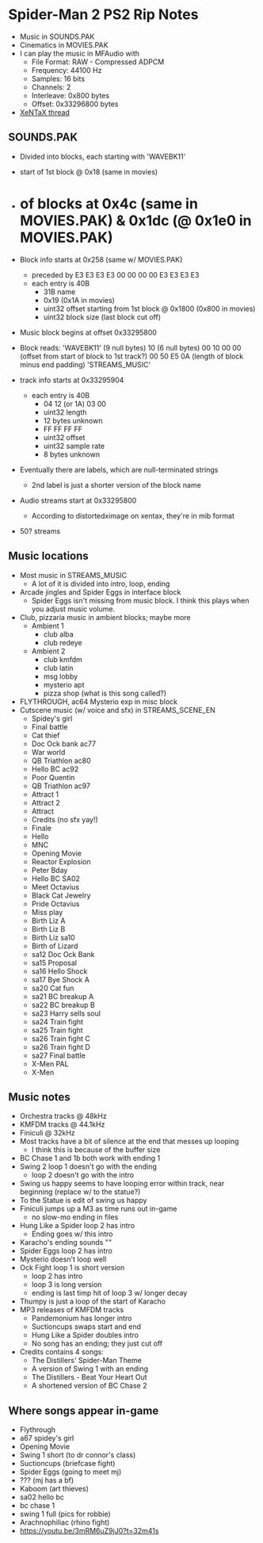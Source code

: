 Spider-Man 2 PS2 Rip Notes
==========================

* Music in SOUNDS.PAK
* Cinematics in MOVIES.PAK
* I can play the music in MFAudio with
    * File Format: RAW - Compressed ADPCM
    * Frequency: 44100 Hz
    * Samples: 16 bits
    * Channels: 2
    * Interleave: 0x800 bytes
    * Offset: 0x33296800 bytes
* [XeNTaX thread](forum.xentax.com/viewtopic.php?f=17&t=7258)

SOUNDS.PAK
----------
* Divided into blocks, each starting with 'WAVEBK11'
* start of 1st block @ 0x18 (same in movies)
* # of blocks at 0x4c (same in MOVIES.PAK) & 0x1dc (@ 0x1e0 in MOVIES.PAK)
* Block info starts at 0x258 (same w/ MOVIES.PAK)
    * preceded by E3 E3 E3 E3 00 00 00 00 E3 E3 E3 E3 
    * each entry is 40B
        * 31B name
        * 0x19 (0x1A in movies)
        * uint32 offset starting from 1st block @ 0x1800 (0x800 in movies)
        * uint32 block size (last block cut off)

* Music block begins at offset 0x33295800
* Block reads:
    'WAVEBK11'
    (9 null bytes) 10 (6 null bytes)
    00 10 00 00 (offset from start of block to 1st track?)
    00 50 E5 0A (length of block minus end padding)
    'STREAMS_MUSIC'
* track info starts at 0x33295904
    * each entry is 40B
        * 04 12 (or 1A) 03 00
        * uint32 length
        * 12 bytes unknown
        * FF FF FF FF
        * uint32 offset
        * uint32 sample rate
        * 8 bytes unknown
* Eventually there are labels, which are null-terminated strings
    * 2nd label is just a shorter version of the block name
* Audio streams start at 0x33295800
    * According to distortedximage on xentax, they're in mib format
* 50? streams

Music locations
---------------
* Most music in STREAMS_MUSIC
    * A lot of it is divided into intro, loop, ending
* Arcade jingles and Spider Eggs in interface block
    * Spider Eggs isn't missing from music block. I think this plays when you adjust music volume.
* Club, pizzaria music in ambient blocks; maybe more
    * Ambient 1
        * club alba
        * club redeye
    * Ambient 2
        * club kmfdm
        * club latin
        * msg lobby
        * mysterio apt
        * pizza shop (what is this song called?)
* FLYTHROUGH, ac64 Mysterio exp in misc block
* Cutscene music (w/ voice and sfx) in STREAMS_SCENE_EN
    * Spidey's girl
    * Final battle
    * Cat thief
    * Doc Ock bank ac77
    * War world
    * QB Triathlon ac80
    * Hello BC ac92
    * Poor Quentin
    * QB Triathlon ac97
    * Attract 1
    * Attract 2
    * Attract
    * Credits (no sfx yay!)
    * Finale
    * Hello
    * MNC
    * Opening Movie
    * Reactor Explosion
    * Peter Bday
    * Hello BC SA02
    * Meet Octavius
    * Black Cat Jewelry
    * Pride Octavius
    * Miss play
    * Birth Liz A
    * Birth Liz B
    * Birth Liz sa10
    * Birth of Lizard
    * sa12 Doc Ock Bank
    * sa15 Proposal
    * sa16 Hello Shock
    * sa17 Bye Shock A
    * sa20 Cat fun
    * sa21 BC breakup A
    * sa22 BC breakup B
    * sa23 Harry sells soul
    * sa24 Train fight
    * sa25 Train fight
    * sa26 Train fight C
    * sa26 Train fight D
    * sa27 Final battle
    * X-Men PAL
    * X-Men

Music notes
-----------
* Orchestra tracks @ 48kHz
* KMFDM tracks @ 44.1kHz
* Finiculi @ 32kHz
* Most tracks have a bit of silence at the end that messes up looping
    * I think this is because of the buffer size
* BC Chase 1 and 1b both work with ending 1
* Swing 2 loop 1 doesn't go with the ending
    * loop 2 doesn't go with the intro
* Swing us happy seems to have looping error within track, near beginning (replace w/ to the statue?)
* To the Statue is edit of swing us happy
* Finiculi jumps up a M3 as time runs out in-game
    * no slow-mo ending in files
* Hung Like a Spider loop 2 has intro
    * Ending goes w/ this intro
* Karacho's ending sounds ""
* Spider Eggs loop 2 has intro
* Mysterio doesn't loop well
* Ock Fight loop 1 is short version
    * loop 2 has intro
    * loop 3 is long version
    * ending is last timp hit of loop 3 w/ longer decay
* Thumpy is just a loop of the start of Karacho
* MP3 releases of KMFDM tracks
    * Pandemonium has longer intro
    * Suctioncups swaps start and end
    * Hung Like a Spider doubles intro
    * No song has an ending; they just cut off
* Credits contains 4 songs:
   * The Distillers' Spider-Man Theme
   * A version of Swing 1 with an ending
   * The Distillers - Beat Your Heart Out
   * A shortened version of BC Chase 2

Where songs appear in-game
--------------------------
* Flythrough
* a67 spidey's girl
* Opening Movie
* Swing 1 short (to dr connor's class)
* Suctioncups (briefcase fight)
* Spider Eggs (going to meet mj)
* ??? (mj has a bf)
* Kaboom (art thieves)
* sa02 hello bc
* bc chase 1
* swing 1 full (pics for robbie)
* Arachnophiliac (rhino fight)
* https://youtu.be/3mRM6uZ9jJ0?t=32m41s
